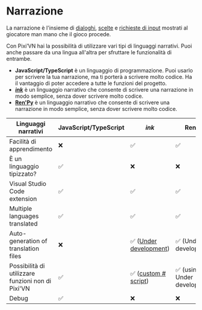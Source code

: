 # Narrazione

La narrazione è l'insieme di [dialoghi](/start/dialogue.md), [scelte](/start/choices.md) e [richieste di input](/start/input.md) mostrati al giocatore man mano che il gioco procede.

Con Pixi’VN hai la possibilità di utilizzare vari tipi di linguaggi narrativi. Puoi anche passare da una lingua all'altra per sfruttare le funzionalità di entrambe.

- **JavaScript/TypeScript** è un linguaggio di programmazione. Puoi usarlo per scrivere la tua narrazione, ma ti porterà a scrivere molto codice. Ha il vantaggio di poter accedere a tutte le funzioni del progetto.
- **[_ink_](/ink/ink.md)** è un linguaggio narrativo che consente di scrivere una narrazione in modo semplice, senza dover scrivere molto codice.
- **[Ren'Py](/renpy/renpy.md)** è un linguaggio narrativo che consente di scrivere una narrazione in modo semplice, senza dover scrivere molto codice.

| Linguaggi narrativi                               | JavaScript/TypeScript | _ink_                                                                                                   | Ren'Py                                             |
| ------------------------------------------------- | --------------------- | ------------------------------------------------------------------------------------------------------- | -------------------------------------------------- |
| Facilità di apprendimento                         | ❌                     | ✅                                                                                                       | ✅                                                  |
| È un linguaggio tipizzato?                        | ✅                     | ❌                                                                                                       | ❌                                                  |
| Visual Studio Code extension                      | ✅                     | ✅                                                                                                       | ✅                                                  |
| Multiple languages ​​translated                   | ✅                     | ✅                                                                                                       | ✅                                                  |
| Auto-generation of translation files              | ❌                     | ✅ ([Under development](https://github.com/DRincs-Productions/pixi-vn-json/issues/3)) | ✅ (Under development)           |
| Possibilità di utilizzare funzioni non di Pixi'VN | ✅                     | ✅  ([custom # script](/ink/ink-hashtag.md))                                          | ✅ (using $ - Under development) |
| Debug                                             | ✅                     | ❌                                                                                                       | ❌                                                  |
